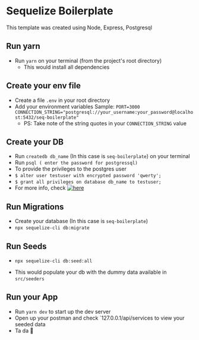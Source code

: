 # Sequelize Boilerplate

This template was created using Node, Express, Postgresql

## Run yarn

- Run `yarn` on your terminal (from the project's root directory)
  - This would install all dependencies

## Create your env file

- Create a file `.env` in your root directory
- Add your environment variables
  Sample:
  `PORT=3000`
  `CONNECTION_STRING="postgresql://your_username:your_password@localhost:5432/seq-boilerplate"`
  - PS: Take note of the string quotes in your `CONNECTION_STRING` value

## Create your DB

- Run `createdb db_name` (In this case is `seq-boilerplate`) on your terminal
- Run `psql ( enter the password for postgressql)`
- To provide the privileges to the postgres user
- `$ alter user testuser with encrypted password 'qwerty';`
- `$ grant all privileges on database db_name to testuser;`
- For more info, check [![here](https://stackoverflow.com/a/30642050)](here)

## Run Migrations

- Create your database (In this case is `seq-boilerplate`)
- `npx sequelize-cli db:migrate`

## Run Seeds

- `npx sequelize-cli db:seed:all`

* This would populate your db with the dummy data available in `src/seeders`

## Run your App

- Run `yarn dev` to start up the dev server
- Open up your postman and check `127.0.0.1/api/services to view your seeded data
- Ta da 🎉
